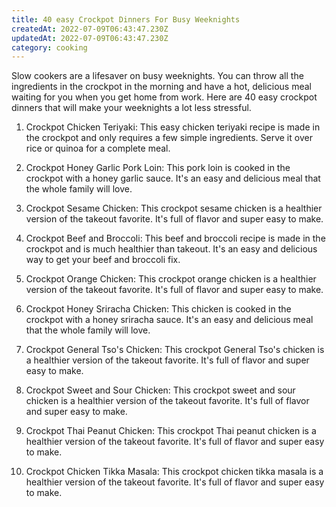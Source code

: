```yaml
---
title: 40 easy Crockpot Dinners For Busy Weeknights
createdAt: 2022-07-09T06:43:47.230Z
updatedAt: 2022-07-09T06:43:47.230Z
category: cooking
---
```


Slow cookers are a lifesaver on busy weeknights. You can throw all the ingredients in the crockpot in the morning and have a hot, delicious meal waiting for you when you get home from work. Here are 40 easy crockpot dinners that will make your weeknights a lot less stressful.

1. Crockpot Chicken Teriyaki: This easy chicken teriyaki recipe is made in the crockpot and only requires a few simple ingredients. Serve it over rice or quinoa for a complete meal.

2. Crockpot Honey Garlic Pork Loin: This pork loin is cooked in the crockpot with a honey garlic sauce. It's an easy and delicious meal that the whole family will love.

3. Crockpot Sesame Chicken: This crockpot sesame chicken is a healthier version of the takeout favorite. It's full of flavor and super easy to make.

4. Crockpot Beef and Broccoli: This beef and broccoli recipe is made in the crockpot and is much healthier than takeout. It's an easy and delicious way to get your beef and broccoli fix.

5. Crockpot Orange Chicken: This crockpot orange chicken is a healthier version of the takeout favorite. It's full of flavor and super easy to make.

6. Crockpot Honey Sriracha Chicken: This chicken is cooked in the crockpot with a honey sriracha sauce. It's an easy and delicious meal that the whole family will love.

7. Crockpot General Tso's Chicken: This crockpot General Tso's chicken is a healthier version of the takeout favorite. It's full of flavor and super easy to make.

8. Crockpot Sweet and Sour Chicken: This crockpot sweet and sour chicken is a healthier version of the takeout favorite. It's full of flavor and super easy to make.

9. Crockpot Thai Peanut Chicken: This crockpot Thai peanut chicken is a healthier version of the takeout favorite. It's full of flavor and super easy to make.

10. Crockpot Chicken Tikka Masala: This crockpot chicken tikka masala is a healthier version of the takeout favorite. It's full of flavor and super easy to make.
